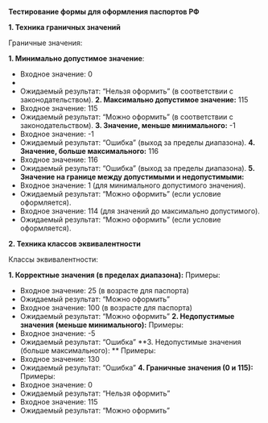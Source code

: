 **Тестирование формы для оформления паспортов РФ**

**1. Техника граничных значений**

Граничные значения:

**1. Минимально допустимое значение**:
- Входное значение: 0
- 
- Ожидаемый результат: “Нельзя оформить” (в соответствии с законодательством).
**2. Максимально допустимое значение:** 115
- Входное значение: 115
- Ожидаемый результат: “Можно оформить” (в соответствии с законодательством).
**3. Значение, меньше минимального:** -1
- Входное значение: -1
- Ожидаемый результат: “Ошибка” (выход за пределы диапазона).
**4. Значение, больше максимального:** 116
- Входное значение: 116
- Ожидаемый результат: “Ошибка” (выход за пределы диапазона).
**5. Значение на границе между допустимыми и недопустимыми:**
- Входное значение: 1 (для минимального допустимого значения).
- Ожидаемый результат: “Можно оформить” (если условие оформляется).
- Входное значение: 114 (для значений до максимально допустимого).
- Ожидаемый результат: “Можно оформить” (если условие оформляется).



**2. Техника классов эквивалентности**

Классы эквивалентности:

**1. Корректные значения (в пределах диапазона):**
Примеры: 
- Входное значение: 25 (в возрасте для паспорта)
- Ожидаемый результат: “Можно оформить”
- Входное значение: 100 (в возрасте для паспорта)
- Ожидаемый результат: “Можно оформить”
**2. Недопустимые значения (меньше минимального):**
Примеры: 
- Входное значение: -5
- Ожидаемый результат: “Ошибка”
**3. Недопустимые значения (больше максимального): **
Примеры:
- Входное значение: 130
- Ожидаемый результат: “Ошибка”
**4. Граничные значения (0 и 115):**
Примеры:
- Входное значение: 0
- Ожидаемый результат: “Нельзя оформить”
- Входное значение: 115
- Ожидаемый результат: “Можно оформить”
